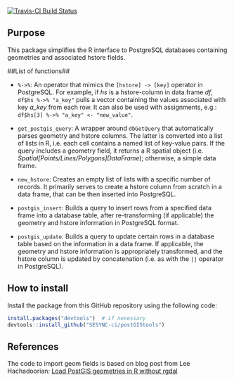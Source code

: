[![Travis-CI Build Status](https://travis-ci.org/SESYNC-ci/postGIStools.svg?branch=master)](https://travis-ci.org/SESYNC-ci/postGIStools)

## Purpose ##

This package simplifies the R interface to PostgreSQL databases containing geometries and associated hstore fields.

##List of functions##

- `%->%`: An operator that mimics the `[hstore] -> [key]` operator in PostgreSQL. For example, if *hs* is a hstore-column in data.frame *df*, `df$hs %->% "a_key"` pulls a vector containing the values associated with key *a_key* from each row. It can also be used with assignments, e.g.: `df$hs[3] %->% "a_key" <- "new_value"`. 

- `get_postgis_query`: A wrapper around `dbGetQuery` that automatically parses geometry and hstore columns. The latter is converted into a list of lists in R, i.e. each cell contains a named list of key-value pairs. If the query includes a geometry field, it returns a R spatial object (i.e. *Spatial[Points/Lines/Polygons]DataFrame*); otherwise, a simple data frame.

- `new_hstore`: Creates an empty list of lists with a specific number of records. It primarily serves to create a hstore column from scratch in a data frame, that can be then inserted into PostgreSQL.

- `postgis_insert`: Builds a query to insert rows from a specified data frame into a database table, after re-transforming (if applicable) the geometry and hstore information in PostgreSQL format.

- `postgis_update`: Builds a query to update certain rows in a database table based on the information in a data frame. If applicable, the geometry and hstore information is appropriately transformed, and the hstore column is updated by concatenation (i.e. as with the `||` operator in PostgreSQL).


## How to install ##

Install the package from this GitHub repository using the following code:
```R
install.packages("devtools")  # if necessary
devtools::install_github("SESYNC-ci/postGIStools")
```

## References ##

The code to import geom fields is based on blog post from Lee Hachadoorian:
[Load PostGIS geometries in R without rgdal](http://www.r-bloggers.com/load-postgis-geometries-in-r-without-rgdal/)
